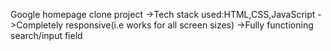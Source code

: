 Google homepage clone project
->Tech stack used:HTML,CSS,JavaScript
->Completely responsive(i.e works for all screen sizes)
->Fully functioning search/input field

